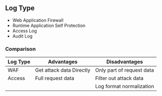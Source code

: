 ## Log Type
   - Web Application Firewall
   - Runtime Application Self Protection 
   - Access Log
   - Audit Log



### Comparison 

| Log Type  | Advantages | Disadvantages |
| ------------- | ------------- | ------------- |
| WAF  | Get attack data Directly  | Only part of request data |
| Access  | Full request data | Filter out attack data| Filter out attack data|
 |   |  | Log format normalization|
